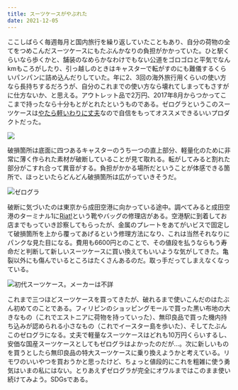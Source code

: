 ```yaml
---
title: スーツケースがやぶれた
date: 2021-12-05
---
```


ここしばらく毎週毎月と国内旅行を繰り返していたこともあり、自分の荷物の全てをつめこんだスーツケースにもたぶんかなりの負担がかかっていた。ひと駅くらいなら歩くかと、舗装のなめらかなわけでもない公道をゴロゴロと平気でなんkmもころがしたり、引っ越しのときはキャスターで転がすのにも難儀するくらいパンパンに詰め込んだりしていた。年に2、3回の海外旅行用くらいの使い方なら長持ちするだろうが、自分のこれまでの使い方なら壊れてしまってもさすがに仕方ないか、と思える。アウトレット品で2万円、2017年8月からつかってここまで持ったなら十分もとがとれたというものである。ゼログラというこのスーツケースは[やたら軽いわりに丈夫](https://the360.life/U1301.doit?id=425)なので自信をもってオススメできるいいプロダクトだった。

![](https://photos.smugmug.com/photos/i-4tSCRMf/0/9676a91a/X3/i-4tSCRMf-X3.jpg)

破損箇所は底面に四つあるキャスターのうち一つの直上部分、軽量化のために非常に薄く作られた素材が破断していることが見て取れる。転がしてみると割れた部分がこすれ合って異音がする。負担がかかる場所だということが体感できる箇所で、ほっといたらどんどん破損箇所は広がっていきそうだ。

![ゼログラ](https://photos.smugmug.com/photos/i-SnSBnWg/0/97497665/X3/i-SnSBnWg-X3.jpg)

破断に気づいたのは東京から成田空港に向かっている途中。調べてみると成田空港のターミナル1に[Riat!](https://www.narita-airport.jp/jp/service/svc_08)という靴やバッグの修理店がある。空港駅に到着してお店までもっていき診察してもらったが、金属のプレートをあてがいビスで固定して破損箇所を上から覆ってあげるという修理方法になり、これは当然それなりにパンクな見た目になる。費用も6600円とのことで、その値段を払うならもう寿命だと判断して新しいスーツケースに買い換えてもいいような気がしてきた。亀裂以外にも傷んでいるところはたくさんあるのだ。取っ手だってしまえなくなっている。

![初代スーツケース。メーカーは不詳](https://photos.smugmug.com/photos/i-WxsD5n4/0/21977b62/X3/i-WxsD5n4-X3.jpg)

これまで三つほどスーツケースを買ってきたが、破れるまで使いこんだのはたぶん初めてのことである。フィリピンのショッピングモールで買った黒い布地の大きなもの（これでエストニアに荷物を持っていった）、無印良品で買った機内持ち込みが認められる小さなもの（これでイースター島を歩いた）、そしてたぶんこのゼログラになる。丈夫で軽量なスーツケースはどれも10万円くらいするし、安価な国産スーツケースとしてもゼログラはよかったのだが…。次に新しいものを買うとしたら無印良品の特大スーツケースに乗り換えようかと考えている。リモワのいいやつを買おうかと思ったけど、ちょっと値段的にこれを粗雑に使う勇気はいまの私にはない。とりあえずゼログラが完全にオワルまではこのまま使い続けてみよう。SDGsである。
